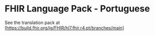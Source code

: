 # FHIR Language Pack - Portuguese

See the translation pack at [https://build.fhir.org/ig/FHIR/hl7.fhir.r4.pt/branches/main]

